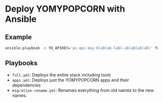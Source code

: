 Deploy YOMYPOPCORN with Ansible
===============================

## Example

```sh
ansible-playbook -e YO_APIKEY='yo-api-key-blablab-labl-ablablablabl' full.yml
```

## Playbooks

 - `full.yml`: Deploys the entire stack including tools
 - `apps.yml`: Deploys just the YOMYPOPCORN apps and their dependencies
 - `migration-rename.yml`: Renames everything from old names to the new names.
